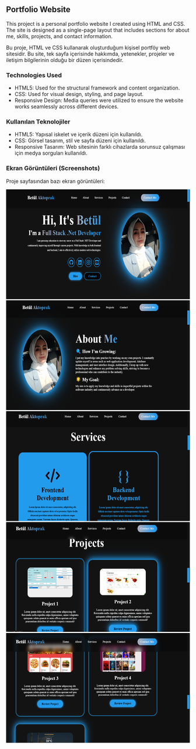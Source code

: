 ## Portfolio Website

This project is a personal portfolio website I created using HTML and CSS. The site is designed as a single-page layout that includes sections for about me, skills, projects, and contact information.

Bu proje, HTML ve CSS kullanarak oluşturduğum kişisel portföy web sitesidir. Bu site, tek sayfa içerisinde hakkımda, yetenekler, projeler ve iletişim bilgilerinin olduğu bir düzen içerisindedir.

### Technologies Used
 - HTML5: Used for the structural framework and content organization.
 - CSS: Used for visual design, styling, and page layout.
 - Responsive Design: Media queries were utilized to ensure the website works seamlessly across different devices.

### Kullanılan Teknolojiler
 - HTML5: Yapısal iskelet ve içerik düzeni için kullanıldı.
 - CSS: Görsel tasarım, stil ve sayfa düzeni için kullanıldı.
 - Responsive Tasarım: Web sitesinin farklı cihazlarda sorunsuz çalışması için medya sorguları kullanıldı.


### Ekran Görüntüleri (Screenshots)
Proje sayfasından bazı ekran görüntüleri:

<img src="1.png" alt="Portfolio Website" width="550" height="300">
<img src="2.png" alt="Portfolio Website" width="550" height="300">
<img src="3.png" alt="Portfolio Website" width="550" height="300">
<img src="4.png" alt="Portfolio Website" width="550" height="300">
<img src="5.png" alt="Portfolio Website" width="550" height="300">

